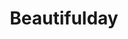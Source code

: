 ---
title: Beautifulday
category: paintings
series: 2019
year: 2019
image: beautifulday2.jpg
size: 
materials: acrylic on canvas
---